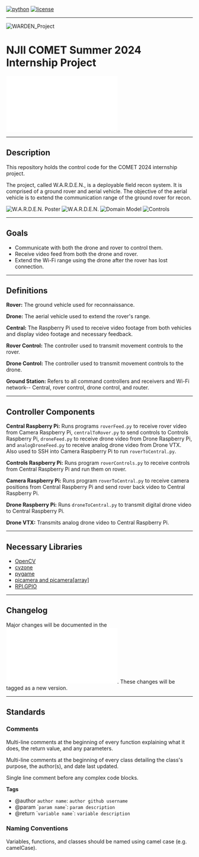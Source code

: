 [![python](https://img.shields.io/badge/python-3.10-blue.svg?style=flat&logo=python&logoColor=blue)](https://pypi.org/project/cookiecutter/)
[![license](https://img.shields.io/badge/license-mit-green.svg?logo=cachet&style=flat&logoColor=green)](https://choosealicense.com/licenses/)

---

![WARDEN_Project](WARDEN_logo.png)

# NJII COMET Summer 2024 Internship Project

![W.A.R.D.E.N. Presentation](docs/WARDEN_presentation.pdf)

---

## Description

This repository holds the control code for the COMET 2024 internship project. 


The project, called W.A.R.D.E.N., is a deployable field recon system. It is comprised of a ground rover and aerial vehicle. The objective of the aerial vehicle is to extend the communication range of the ground rover for recon.

![W.A.R.D.E.N. Poster](docs/WARDEN_poster.png)
![W.A.R.D.E.N.](docs/WARDEN.png)
![Domain Model](docs/WARDENDomainModel.png)
![Controls](docs/controller_diagram.png)

---

## Goals

- Communicate with both the drone and rover to control them.
- Receive video feed from both the drone and rover.
- Extend the Wi-Fi range using the drone after the rover has lost connection.

---

## Definitions

**Rover:** The ground vehicle used for reconnaissance.


**Drone:** The aerial vehicle used to extend the rover's range.


**Central:** The Raspberry Pi used to receive video footage from both vehicles and display video footage and necessary feedback.


**Rover Control:** The controller used to transmit movement controls to the rover.


**Drone Control:** The controller used to transmit movement controls to the drone.


**Ground Station:** Refers to all command controllers and receivers and Wi-Fi network-- Central, rover control, drone control, and router.

---

## Controller Components

**Central Raspberry Pi:** Runs programs `roverFeed.py` to receive rover video from Camera Raspberry Pi, `centralToRover.py` to send controls to Controls Raspberry Pi, `droneFeed.py` to receive drone video from Drone Raspberry Pi, and `analogDroneFeed.py` to receive analog drone video from Drone VTX. Also used to SSH into Camera Raspberry Pi to run `roverToCentral.py`.

**Controls Raspberry Pi:** Runs program `roverControls.py` to receive controls from Central Raspberry Pi and run them on rover.

**Camera Raspberry Pi:** Runs program `roverToCentral.py` to receive camera positions from Central Raspberry Pi and send rover back video to Central Raspberry Pi.

**Drone Raspberry Pi:** Runs `droneToCentral.py` to transmit digital drone video to Central Raspberry Pi.

**Drone VTX:** Transmits analog drone video to Central Raspberry Pi.

---

## Necessary Libraries

- [OpenCV](https://opencv.org/get-started/)
- [cvzone](https://pypi.org/project/cvzone/)
- [pygame](https://www.pygame.org/news)
- [picamera and picamera[array]](https://picamera.readthedocs.io/en/release-1.13/install.html)
- [RPI.GPIO](https://pypi.org/project/RPi.GPIO/)

---

## Changelog

Major changes will be documented in the ![Changelog](docs/about/changelog.md). These changes will be tagged as a new version.

---

## Standards

### Comments

Multi-line comments at the beginning of every function explaining what it does, the return value, and any parameters.


Multi-line comments at the beginning of every class detailing the class's purpose, the author(s), and date last updated.


Single line comment before any complex code blocks.


**Tags**

- @author `author name`: `author github username`
- @param \``param name`\`: `param description`
- @return \``variable name`\`: `variable description`

### Naming Conventions

Variables, functions, and classes should be named using camel case (e.g. camelCase).
